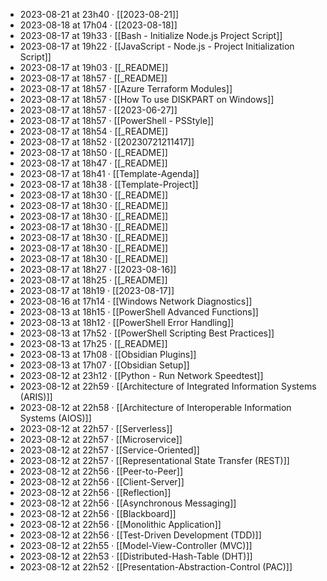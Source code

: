 - 2023-08-21 at 23h40 · [[2023-08-21]]
- 2023-08-18 at 17h04 · [[2023-08-18]]
- 2023-08-17 at 19h33 · [[Bash - Initialize Node.js Project Script]]
- 2023-08-17 at 19h22 · [[JavaScript - Node.js - Project Initialization Script]]
- 2023-08-17 at 19h03 · [[_README]]
- 2023-08-17 at 18h57 · [[_README]]
- 2023-08-17 at 18h57 · [[Azure Terraform Modules]]
- 2023-08-17 at 18h57 · [[How To use DISKPART on Windows]]
- 2023-08-17 at 18h57 · [[2023-06-27]]
- 2023-08-17 at 18h57 · [[PowerShell - PSStyle]]
- 2023-08-17 at 18h54 · [[_README]]
- 2023-08-17 at 18h52 · [[20230721211417]]
- 2023-08-17 at 18h50 · [[_README]]
- 2023-08-17 at 18h47 · [[_README]]
- 2023-08-17 at 18h41 · [[Template-Agenda]]
- 2023-08-17 at 18h38 · [[Template-Project]]
- 2023-08-17 at 18h30 · [[_README]]
- 2023-08-17 at 18h30 · [[_README]]
- 2023-08-17 at 18h30 · [[_README]]
- 2023-08-17 at 18h30 · [[_README]]
- 2023-08-17 at 18h30 · [[_README]]
- 2023-08-17 at 18h30 · [[_README]]
- 2023-08-17 at 18h30 · [[_README]]
- 2023-08-17 at 18h27 · [[2023-08-16]]
- 2023-08-17 at 18h25 · [[_README]]
- 2023-08-17 at 18h19 · [[2023-08-17]]
- 2023-08-16 at 17h14 · [[Windows Network Diagnostics]]
- 2023-08-13 at 18h15 · [[PowerShell Advanced Functions]]
- 2023-08-13 at 18h12 · [[PowerShell Error Handling]]
- 2023-08-13 at 17h52 · [[PowerShell Scripting Best Practices]]
- 2023-08-13 at 17h25 · [[_README]]
- 2023-08-13 at 17h08 · [[Obsidian Plugins]]
- 2023-08-13 at 17h07 · [[Obsidian Setup]]
- 2023-08-12 at 23h12 · [[Python - Run Network Speedtest]]
- 2023-08-12 at 22h59 · [[Architecture of Integrated Information Systems (ARIS)]]
- 2023-08-12 at 22h58 · [[Architecture of Interoperable Information Systems (AIOS)]]
- 2023-08-12 at 22h57 · [[Serverless]]
- 2023-08-12 at 22h57 · [[Microservice]]
- 2023-08-12 at 22h57 · [[Service-Oriented]]
- 2023-08-12 at 22h57 · [[Representational State Transfer (REST)]]
- 2023-08-12 at 22h56 · [[Peer-to-Peer]]
- 2023-08-12 at 22h56 · [[Client-Server]]
- 2023-08-12 at 22h56 · [[Reflection]]
- 2023-08-12 at 22h56 · [[Asynchronous Messaging]]
- 2023-08-12 at 22h56 · [[Blackboard]]
- 2023-08-12 at 22h56 · [[Monolithic Application]]
- 2023-08-12 at 22h56 · [[Test-Driven Development (TDD)]]
- 2023-08-12 at 22h55 · [[Model-View-Controller (MVC)]]
- 2023-08-12 at 22h53 · [[Distributed-Hash-Table (DHT)]]
- 2023-08-12 at 22h52 · [[Presentation-Abstraction-Control (PAC)]]
